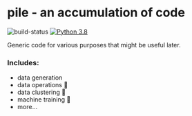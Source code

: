 # pile - an accumulation of code
![build-status](https://travis-ci.com/XDwightsBeetsX/pile.svg?branch=main)
[![Python 3.8](https://img.shields.io/badge/python-3.8-blue.svg)](https://www.python.org/downloads/release/python-380/)


Generic code for various purposes that might be useful later.

### Includes:
 - data generation
 - data operations :construction_worker:
 - data clustering :construction_worker:
 - machine training :construction_worker:
 - more...
